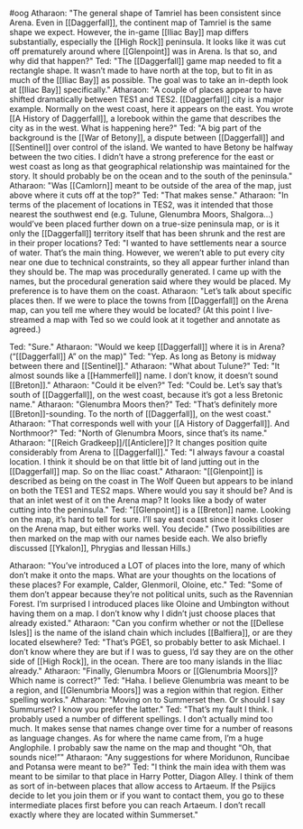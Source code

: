 #oog 
Atharaon:
"The general shape of Tamriel has been consistent since Arena. Even in [[Daggerfall]], the continent map of Tamriel is the same shape we expect. However, the in-game [[Iliac Bay]] map differs substantially, especially the [[High Rock]] peninsula. It looks like it was cut off prematurely around where [[Glenpoint]] was in Arena.
Is that so, and why did that happen?"
Ted:
"The [[Daggerfall]] game map needed to fit a rectangle shape. It wasn’t made to have north at the top, but to fit in as much of the [[Iliac Bay]] as possible. The goal was to take an in-depth look at [[Iliac Bay]] specifically."
Atharaon:
"A couple of places appear to have shifted dramatically between TES1 and TES2. [[Daggerfall]] city is a major example. Normally on the west coast, here it appears on the east. You wrote [[A History of Daggerfall]], a lorebook within the game that describes the city as in the west. What is happening here?"
Ted:
"A big part of the background is the [[War of Betony]], a dispute between [[Daggerfall]] and [[Sentinel]] over control of the island. We wanted to have Betony be halfway between the two cities. I didn’t have a strong preference for the east or west coast as long as that geographical relationship was maintained for the story. It should probably be on the ocean and to the south of the peninsula."
Atharaon:
"Was [[Camlorn]] meant to be outside of the area of the map, just above where it cuts off at the top?"
Ted:
"That makes sense."
Atharaon:
"In terms of the placement of locations in TES2, was it intended that those nearest the southwest end (e.g. Tulune, Glenumbra Moors, Shalgora…) would’ve been placed further down on a true-size peninsula map, or is it only the [[Daggerfall]] territory itself that has been shrunk and the rest are in their proper locations?
Ted:
"I wanted to have settlements near a source of water. That’s the main thing. However, we weren’t able to put every city near one due to technical constraints, so they all appear further inland than they should be. The map was procedurally generated. I came up with the names, but the procedural generation said where they would be placed. My preference is to have them on the coast.
Atharaon:
"Let’s talk about specific places then. If we were to place the towns from [[Daggerfall]] on the Arena map, can you tell me where they would be located?
(At this point I live-streamed a map with Ted so we could look at it together and annotate as agreed.)

Ted:
"Sure."
Atharaon:
"Would we keep [[Daggerfall]] where it is in Arena? (“[[Daggerfall]] A” on the map)"
Ted:
"Yep. As long as Betony is midway between there and [[Sentinel]]."
Atharaon:
"What about Tulune?"
Ted:
"It almost sounds like a [[Hammerfell]] name. I don’t know, it doesn’t sound [[Breton]]."
Atharaon:
"Could it be elven?"
Ted:
"Could be. Let’s say that’s south of [[Daggerfall]], on the west coast, because it’s got a less Bretonic name."
Atharaon:
"Glenumbra Moors then?"
Ted:
"That’s definitely more [[Breton]]-sounding. To the north of [[Daggerfall]], on the west coast."
Atharaon:
"That corresponds well with your [[A History of Daggerfall]]. And Northmoor?"
Ted:
"North of Glenumbra Moors, since that’s its name."
Atharaon:
"[[Reich Gradkeep]]/[[Anticlere]]? It changes position quite considerably from Arena to [[Daggerfall]]."
Ted:
"I always favour a coastal location. I think it should be on that little bit of land jutting out in the [[Daggerfall]] map. So on the Iliac coast."
Atharaon:
"[[Glenpoint]] is described as being on the coast in The Wolf Queen but appears to be inland on both the TES1 and TES2 maps. Where would you say it should be? And is that an inlet west of it on the Arena map? It looks like a body of water cutting into the peninsula."
Ted:
"[[Glenpoint]] is a [[Breton]] name. Looking on the map, it’s hard to tell for sure. I’ll say east coast since it looks closer on the Arena map, but either works well. You decide."
(Two possibilities are then marked on the map with our names beside each. We also briefly discussed [[Ykalon]], Phrygias and Ilessan Hills.)

Atharaon:
"You’ve introduced a LOT of places into the lore, many of which don’t make it onto the maps. What are your thoughts on the locations of these places? For example, Calder, Glenmoril, Oloine, etc."
Ted:
"Some of them don’t appear because they’re not political units, such as the Ravennian Forest. I’m surprised I introduced places like Oloine and Umbington without having them on a map. I don’t know why I didn’t just choose places that already existed."
Atharaon:
"Can you confirm whether or not the [[Dellese Isles]] is the name of the island chain which includes [[Balfiera]], or are they located elsewhere?
Ted:
"That’s PGE1, so probably better to ask Michael. I don’t know where they are but if I was to guess, I’d say they are on the other side of [[High Rock]], in the ocean. There are too many islands in the Iliac already."
Atharaon:
"Finally, Glenumbra Moors or [[Glenumbria Moors]]? Which name is correct?"
Ted:
"Haha. I believe Glenumbria was meant to be a region, and [[Glenumbria Moors]] was a region within that region. Either spelling works."
Atharaon:
"Moving on to Summerset then. Or should I say Summurset? I know you prefer the latter."
Ted:
"That’s my fault I think. I probably used a number of different spellings. I don’t actually mind too much. It makes sense that names change over time for a number of reasons as language changes. As for where the name came from, I’m a huge Anglophile. I probably saw the name on the map and thought “Oh, that sounds nice!”"
Atharaon:
"Any suggestions for where Moridunon, Runcibae and Potansa were meant to be?"
Ted:
"I think the main idea with them was meant to be similar to that place in Harry Potter, Diagon Alley. I think of them as sort of in-between places that allow access to Artaeum. If the Psijics decide to let you join them or if you want to contact them, you go to these intermediate places first before you can reach Artaeum. I don’t recall exactly where they are located within Summerset."